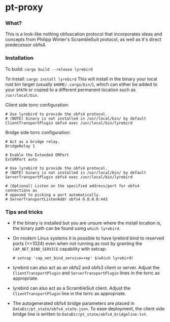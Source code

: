 # pt-proxy

### What?

This is a look-like nothing obfuscation protocol that incorporates ideas and
concepts from Philipp Winter's ScrambleSuit protocol, as well as it's direct
predecessor obfs4.

### Installation

To build:
    `cargo build --release lyrebird`


To install:
    `cargo install lyrebird`
This will install in the binary your local rust bin target (usually `$HOME/.cargo/bin/`),
which can either be added to your `$PATH` or copied to a different permanent location
such as `/usr/local/bin`.


Client side torrc configuration:
```
# Use lyrebird to provide the obfs4 protocol.
# (NOTE) binary is not installed in /usr/local/bin/ by default
ClientTransportPlugin obfs4 exec /usr/local/bin/lyrebird
```

Bridge side torrc configuration:
```
# Act as a bridge relay.
BridgeRelay 1

# Enable the Extended ORPort
ExtORPort auto

# Use lyrebird to provide the obfs4 protocol.
# (NOTE) binary is not installed in /usr/local/bin/ by default
ServerTransportPlugin obfs4 exec /usr/local/bin/lyrebird

# (Optional) Listen on the specified address/port for obfs4 connections as
# opposed to picking a port automatically.
# ServerTransportListenAddr obfs4 0.0.0.0:443
```

### Tips and tricks
 * If the binary is installed but you are unsure where the install location is,
   the binary path can be found using `which lyrebird`.

 * On modern Linux systems it is possible to have lyrebird bind to reserved
   ports (<=1024) even when not running as root by granting the
   `CAP_NET_BIND_SERVICE` capability with setcap:

   `# setcap 'cap_net_bind_service=+ep' $(which lyrebird)`

 * lyrebird can also act as an obfs2 and obfs3 client or server.  Adjust the
   `ClientTransportPlugin` and `ServerTransportPlugin` lines in the torrc as
   appropriate.

 * lyrebird can also act as a ScrambleSuit client.  Adjust the
   `ClientTransportPlugin` line in the torrc as appropriate.

 * The autogenerated obfs4 bridge parameters are placed in
   `DataDir/pt_state/obfs4_state.json`.  To ease deployment, the client side
   bridge line is written to `DataDir/pt_state/obfs4_bridgeline.txt`.

